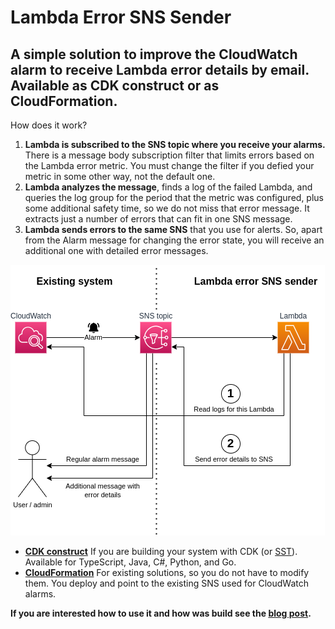 # Lambda Error SNS Sender

## A simple solution to improve the CloudWatch alarm to receive Lambda error details by email. Available as CDK construct or as CloudFormation.

How does it work?

1. **Lambda is subscribed to the SNS topic where you receive your alarms.** There is a message body subscription filter that limits errors based on the Lambda error metric. You must change the filter if you defied your metric in some other way, not the default one.
1. **Lambda analyzes the message**, finds a log of the failed Lambda, and queries the log group for the period that the metric was configured, plus some additional safety time, so we do not miss that error message. It extracts just a number of errors that can fit in one SNS message.
1. **Lambda sends errors to the same SNS** that you use for alerts. So, apart from the Alarm message for changing the error state, you will receive an additional one with detailed error messages.

![lambda-error-sns-sender](lambda-error-sns-sender.png)

- **[CDK construct](https://constructs.dev/packages/lambda-error-sns-sender)**
  If you are building your system with CDK (or [SST](https://sst.dev/)). Available for TypeScript, Java, C#, Python, and Go.
- **[CloudFormation](https://lambda-error-sns-sender.s3.eu-west-1.amazonaws.com/lambda-error-sns-sender.yaml)**
  For existing solutions, so you do not have to modify them. You deploy and point to the existing SNS used for CloudWatch alarms.

**If you are interested how to use it and how was build see the [blog post](https://www.serverlesslife.com/live/Improving_CloudWatch_Alarms_for_Lambda_Errors.html).**